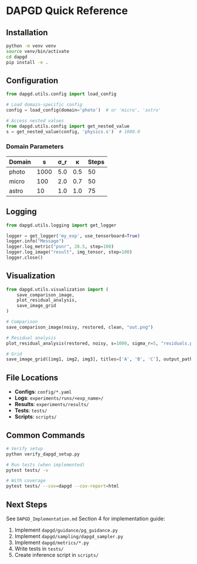 # DAPGD Quick Reference

## Installation

```bash
python -m venv venv
source venv/bin/activate
cd dapgd
pip install -e .
```

## Configuration

```python
from dapgd.utils.config import load_config

# Load domain-specific config
config = load_config(domain='photo')  # or 'micro', 'astro'

# Access nested values
from dapgd.utils.config import get_nested_value
s = get_nested_value(config, 'physics.s')  # 1000.0
```

### Domain Parameters

| Domain | s | σ_r | κ | Steps |
|--------|---|-----|---|-------|
| photo  | 1000 | 5.0 | 0.5 | 50 |
| micro  | 100 | 2.0 | 0.7 | 50 |
| astro  | 10 | 1.0 | 1.0 | 75 |

## Logging

```python
from dapgd.utils.logging import get_logger

logger = get_logger('my_exp', use_tensorboard=True)
logger.info("Message")
logger.log_metric("psnr", 28.5, step=100)
logger.log_image("result", img_tensor, step=100)
logger.close()
```

## Visualization

```python
from dapgd.utils.visualization import (
    save_comparison_image,
    plot_residual_analysis,
    save_image_grid
)

# Comparison
save_comparison_image(noisy, restored, clean, "out.png")

# Residual analysis
plot_residual_analysis(restored, noisy, s=1000, sigma_r=5, "residuals.png")

# Grid
save_image_grid([img1, img2, img3], titles=['A', 'B', 'C'], output_path="grid.png")
```

## File Locations

- **Configs**: `config/*.yaml`
- **Logs**: `experiments/runs/<exp_name>/`
- **Results**: `experiments/results/`
- **Tests**: `tests/`
- **Scripts**: `scripts/`

## Common Commands

```bash
# Verify setup
python verify_dapgd_setup.py

# Run tests (when implemented)
pytest tests/ -v

# With coverage
pytest tests/ --cov=dapgd --cov-report=html
```

## Next Steps

See `DAPGD_Implementation.md` Section 4 for implementation guide:
1. Implement `dapgd/guidance/pg_guidance.py`
2. Implement `dapgd/sampling/dapgd_sampler.py`
3. Implement `dapgd/metrics/*.py`
4. Write tests in `tests/`
5. Create inference script in `scripts/`
